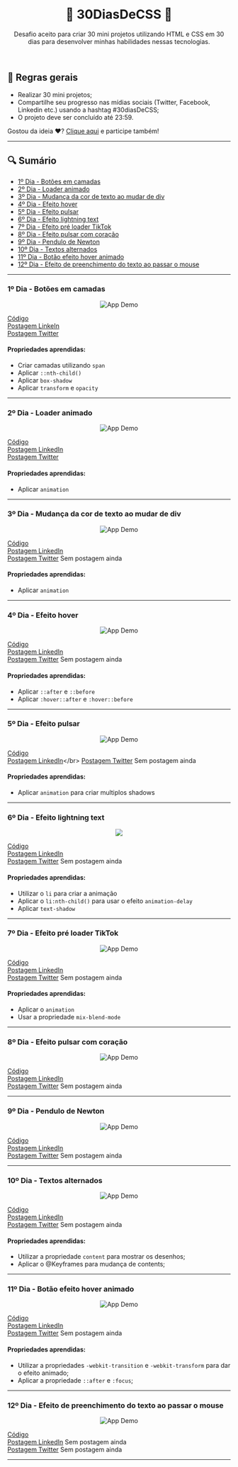 <h1 align="center"> 🚀 30DiasDeCSS 🚀 </h1>

<p align="center"> Desafio aceito para criar 30 mini projetos utilizando HTML e CSS em 30 dias para desenvolver minhas habilidades nessas tecnologias. </p></br>

<h2>📜 Regras gerais </h2>

- Realizar 30 mini projetos;
- Compartilhe seu progresso nas mídias sociais (Twitter, Facebook, Linkedin etc.) usando a hashtag #30diasDeCSS;
- O projeto deve ser concluído até 23:59.

Gostou da ideia ❤️? [Clique aqui](https://github.com/MilenaCarecho/30diasDeCSS/issues/1) e participe também!

---

<h2>🔍 Sumário </h2>

- [1º Dia - Botões em camadas](#id01)
- [2º Dia - Loader animado](#id02)
- [3º Dia - Mudança da cor de texto ao mudar de div](#id03)
- [4º Dia - Efeito hover](#id04)
- [5º Dia - Efeito pulsar](#id05)
- [6º Dia - Efeito lightning text](#id06)
- [7º Dia - Efeito pré loader TikTok](#id07)
- [8º Dia - Efeito pulsar com coração](#id08)
- [9º Dia - Pendulo de Newton](#id09)
- [10º Dia - Textos alternados](#id10)
- [11º Dia - Botão efeito hover animado](#id11)
- [12º Dia - Efeito de preenchimento do texto ao passar o mouse](#id12)

---

<h3>1º Dia - Botões em camadas <a name="id01"></a></h3>
<p align="center">
<img alt="App Demo" src="https://res.cloudinary.com/dl8ykwsem/image/upload/v1600196297/day1_xjatpk.gif">
</p>

[Código](https://github.com/LuzianeFreitas/30DiasDeCSS/tree/master/Desafios/Dia%201) </br>
[Postagem LinkeIn](https://www.linkedin.com/posts/freitasluziane_30diasdecss-css-html-activity-6712115536014262272-WBmI)</br>
[Postagem Twitter](https://twitter.com/FreiLuziane/status/1313560508289683458?s=20)

<h4>Propriedades aprendidas:</h4>

- Criar camadas utilizando ``` span ```
- Aplicar ```::nth-child()```
- Aplicar ```box-shadow```
- Aplicar ```transform``` e ```opacity```

---

<h3>2º Dia - Loader animado <a name="id02"></a></h3>
<p align="center">
<img alt="App Demo" src="https://res.cloudinary.com/dl8ykwsem/image/upload/v1600361166/loaderanimation_pjusoe.gif">
</p>

[Código](https://github.com/LuzianeFreitas/30DiasDeCSS/tree/master/Desafios/Dia%202) </br>
[Postagem LinkedIn](https://www.linkedin.com/posts/freitasluziane_30diasdecss-css-html-activity-6712407989959102464-vVfr)</br>
[Postagem Twitter](https://twitter.com/FreiLuziane/status/1314008110432952322?s=20)

<h4>Propriedades aprendidas:</h4>

- Aplicar ```animation```

---

<h3>3º Dia - Mudança da cor de texto ao mudar de div <a name="id03"></a></h3>
<p align="center">
<img alt="App Demo" src="https://res.cloudinary.com/dl8ykwsem/image/upload/v1600702837/mudancacordetexto_c9tjhs.gif">
</p>

[Código](https://github.com/LuzianeFreitas/30DiasDeCSS/tree/master/Desafios/Dia%203) </br>
[Postagem LinkedIn](https://www.linkedin.com/posts/freitasluziane_30diasdecss-devgirl-developer-activity-6713853889684348928-W55G)</br>
[Postagem Twitter]() Sem postagem ainda

<h4>Propriedades aprendidas:</h4>

- Aplicar ```animation```

---

<h3>4º Dia - Efeito hover <a name="id04"></a></h3>
<p align="center">
<img alt="App Demo" src="https://res.cloudinary.com/dl8ykwsem/image/upload/v1600705794/efeitohover_numajg.gif">
</p>

[Código](https://github.com/LuzianeFreitas/30DiasDeCSS/tree/master/Desafios/Dia%204) </br>
[Postagem LinkedIn](https://www.linkedin.com/posts/freitasluziane_30diasdecss-devgirl-developer-activity-6713853889684348928-W55G)</br>
[Postagem Twitter]() Sem postagem ainda

<h4>Propriedades aprendidas:</h4>

- Aplicar ```::after``` e ```::before```
- Aplicar ```:hover::after``` e ```:hover::before```

---

<h3>5º Dia - Efeito pulsar <a name="id05"></a></h3>
<p align="center">
<img alt="App Demo" src="https://res.cloudinary.com/dl8ykwsem/image/upload/v1600873069/efeitopulsar_vhemuc.gif">
</p>

[Código](https://github.com/LuzianeFreitas/30DiasDeCSS/tree/master/Desafios/Dia%205)</br>
[Postagem LinkedIn](https://www.linkedin.com/posts/freitasluziane_30diasdecss-frontend-webdevelopment-activity-6714580640873926657-XeP_)</br>
[Postagem Twitter]() Sem postagem ainda

<h4>Propriedades aprendidas:</h4>

- Aplicar ```animation``` para criar multiplos shadows

---

<h3>6º Dia - Efeito lightning text <a name="id06"></a></h3>
<p align="center">
 <img style="max-width:300px;" src="https://cdn.loom.com/sessions/thumbnails/5fdc8c6f770c4eaf9de9323becb32e33-with-play.gif">
</p>

[Código](https://github.com/LuzianeFreitas/30DiasDeCSS/tree/master/Desafios/Dia%206)</br>
[Postagem LinkedIn](https://www.linkedin.com/posts/freitasluziane_30diasdecss-activity-6714652096441987072-11IW)</br>
[Postagem Twitter]() Sem postagem ainda

<h4>Propriedades aprendidas:</h4>

- Utilizar o ```li``` para criar a animação
- Aplicar o ```li:nth-child()``` para usar o efeito ```animation-delay``` 
- Aplicar ```text-shadow```

---

<h3>7º Dia - Efeito pré loader TikTok <a name="id07"></a></h3>
<p align="center">
  <img alt="App Demo" src="https://j.gifs.com/3QAwnx.gif">
</p>

[Código](https://github.com/LuzianeFreitas/30DiasDeCSS/tree/master/Desafios/Dia%207)</br>
[Postagem LinkedIn](https://www.linkedin.com/posts/freitasluziane_30diasdecss-css-html-activity-6716414856750280704-TtK3)</br>
[Postagem Twitter]() Sem postagem ainda

<h4>Propriedades aprendidas:</h4>

- Aplicar o ```animation```
- Usar a propriedade ```mix-blend-mode```

---

<h3>8º Dia - Efeito pulsar com coração <a name="id08"></a></h3>
<p align="center">
  <img alt="App Demo" src="https://j.gifs.com/XLJYKl.gif">
</p>

[Código](https://github.com/LuzianeFreitas/30DiasDeCSS/tree/master/Desafios/Dia%208)</br>
[Postagem LinkedIn](https://www.linkedin.com/posts/freitasluziane_30diasdecss-activity-6717523512984170496-zIlq)</br>
[Postagem Twitter]() Sem postagem ainda

---

<h3>9º Dia - Pendulo de Newton <a name="id09"></a></h3>
<p align="center">
  <img alt="App Demo" src="https://j.gifs.com/jZ3Jkv.gif">
</p>

[Código](https://github.com/LuzianeFreitas/30DiasDeCSS/tree/master/Desafios/Dia%209)</br>
[Postagem LinkedIn](https://www.linkedin.com/posts/freitasluziane_30diasdecss-activity-6717523996067315712-zEu0)</br>
[Postagem Twitter]() Sem postagem ainda

---

<h3>10º Dia - Textos alternados <a name="id10"></a></h3>
<p align="center">
  <img alt="App Demo" src="https://j.gifs.com/mO39Vn.gif">
</p>

[Código](https://github.com/LuzianeFreitas/30DiasDeCSS/tree/master/Desafios/Dia%2010)</br>
[Postagem LinkedIn](https://www.linkedin.com/posts/freitasluziane_30diasdecss-activity-6719055023227105280-FTSC)</br>
[Postagem Twitter]() Sem postagem ainda

<h4>Propriedades aprendidas:</h4>

- Utilizar a propriedade ```content``` para mostrar os desenhos;
- Aplicar o @Keyframes para mudança de contents;

---

<h3>11º Dia - Botão efeito hover animado <a name="id11"></a></h3>
<p align="center">
  <img alt="App Demo" src="https://j.gifs.com/81Jno2.gif">
</p>

[Código](https://github.com/LuzianeFreitas/30DiasDeCSS/tree/master/Desafios/Dia%2011)</br>
[Postagem LinkedIn](https://www.linkedin.com/posts/freitasluziane_30diasdecss-activity-6719322268230565888-2wwe)</br>
[Postagem Twitter]() Sem postagem ainda

<h4>Propriedades aprendidas:</h4>

- Utilizar a propriedades ```-webkit-transition``` e ```-webkit-transform``` para dar o efeito animado;
- Aplicar a propriedade ```::after``` e ```:focus```;

---

<h3>12º Dia - Efeito de preenchimento do texto ao passar o mouse <a name="id12"></a></h3>
<p align="center">
  <img alt="App Demo" src="https://j.gifs.com/p83ALN.gif">
</p>

[Código](https://github.com/LuzianeFreitas/30DiasDeCSS/tree/master/Desafios/Dia%2012)</br>
[Postagem LinkedIn]() Sem postagem ainda</br>
[Postagem Twitter]() Sem postagem ainda

---


